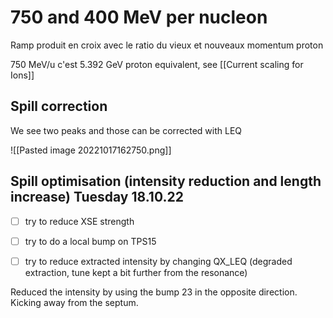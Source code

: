 # 750 and 400 MeV per nucleon

Ramp produit en croix avec le ratio du vieux et nouveaux momentum proton 

750 MeV/u c'est 5.392 GeV proton equivalent, see [[Current scaling for Ions]]

## Spill correction

We see two peaks and those can be corrected with LEQ

![[Pasted image 20221017162750.png]]

## Spill optimisation (intensity reduction and length increase) Tuesday 18.10.22

* [ ] try to reduce XSE strength
* [ ] try to do a local bump on TPS15
* [ ] try to reduce extracted intensity by changing QX_LEQ  (degraded extraction, tune kept a bit further from the resonance)


Reduced the intensity by using the bump 23 in the opposite direction. Kicking away from the septum.